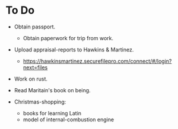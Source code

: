 # To Do

- Obtain passport.
  - Obtain paperwork for trip from work.

- Upload appraisal-reports to Hawkins &
  Martinez.
  - https://hawkinsmartinez.securefilepro.com/connect/#/login?next=files

- Work on rust.
- Read Maritain's book on being.

- Christmas-shopping:
  - books for learning Latin
  - model of internal-combustion engine

<!-- EOF -->
